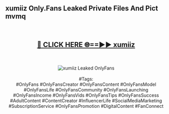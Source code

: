 <h2>xumiiz Only.Fans Leaked Private Files And Pict mvmq</h2>
<br>
<div align="center">
<h2><a href="https://mediafiles.top/xumiiz" rel="nofollow">🔴 CLICK HERE 🌐==►► xumiiz</a></h2>
<br>
<br>
<a href="https://mediafiles.top/xumiiz" rel="nofollow" data-target="animated-image.originalLink"><img src="https://i.ibb.co.com/WyWwxjT/player-gif2.gif" alt="xumiiz Leaked OnlyFans" style="max-width: 100%; display: inline-block;" data-target="animated-image.originalImage"></a>
<br><br>
#Tags:
<br>
#OnlyFans #OnlyFansCreator #OnlyFansContent #OnlyFansModel #OnlyFansLife #OnlyFansCommunity #OnlyFansLaunching #OnlyFansIncome #OnlyFansVids #OnlyFansTips #OnlyFansSuccess #AdultContent #ContentCreator #InfluencerLife #SocialMediaMarketing #SubscriptionService #OnlyFansPromotion #DigitalContent #FanConnect
</div>
<br>